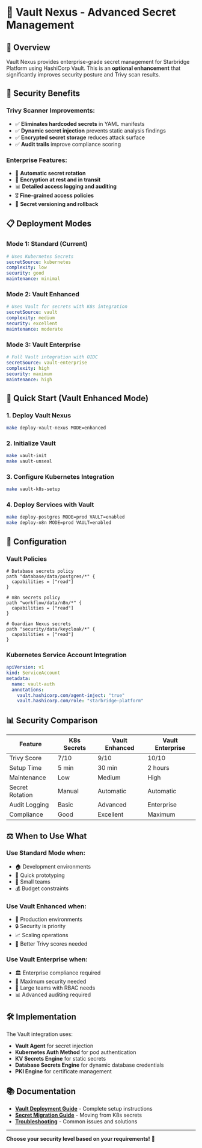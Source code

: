 # 🔐 Vault Nexus - Advanced Secret Management

## 🌟 Overview

Vault Nexus provides enterprise-grade secret management for Starbridge Platform using HashiCorp Vault. This is an **optional enhancement** that significantly improves security posture and Trivy scan results.

## 🎯 Security Benefits

### **Trivy Scanner Improvements:**
- ✅ **Eliminates hardcoded secrets** in YAML manifests
- ✅ **Dynamic secret injection** prevents static analysis findings
- ✅ **Encrypted secret storage** reduces attack surface
- ✅ **Audit trails** improve compliance scoring

### **Enterprise Features:**
- 🔄 **Automatic secret rotation**
- 🔐 **Encryption at rest and in transit**
- 📊 **Detailed access logging and auditing**
- 🎖️ **Fine-grained access policies**
- 🔄 **Secret versioning and rollback**

## 📋 Deployment Modes

### **Mode 1: Standard (Current)**
```yaml
# Uses Kubernetes Secrets
secretSource: kubernetes
complexity: low
security: good
maintenance: minimal
```

### **Mode 2: Vault Enhanced** 
```yaml
# Uses Vault for secrets with K8s integration
secretSource: vault
complexity: medium
security: excellent
maintenance: moderate
```

### **Mode 3: Vault Enterprise**
```yaml
# Full Vault integration with OIDC
secretSource: vault-enterprise
complexity: high
security: maximum
maintenance: high
```

## 🚀 Quick Start (Vault Enhanced Mode)

### **1. Deploy Vault Nexus**
```bash
make deploy-vault-nexus MODE=enhanced
```

### **2. Initialize Vault**
```bash
make vault-init
make vault-unseal
```

### **3. Configure Kubernetes Integration**
```bash
make vault-k8s-setup
```

### **4. Deploy Services with Vault**
```bash
make deploy-postgres MODE=prod VAULT=enabled
make deploy-n8n MODE=prod VAULT=enabled
```

## 🔧 Configuration

### **Vault Policies**
```hcl
# Database secrets policy
path "database/data/postgres/*" {
  capabilities = ["read"]
}

# n8n secrets policy  
path "workflow/data/n8n/*" {
  capabilities = ["read"]
}

# Guardian Nexus secrets
path "security/data/keycloak/*" {
  capabilities = ["read"]
}
```

### **Kubernetes Service Account Integration**
```yaml
apiVersion: v1
kind: ServiceAccount
metadata:
  name: vault-auth
  annotations:
    vault.hashicorp.com/agent-inject: "true"
    vault.hashicorp.com/role: "starbridge-platform"
```

## 📊 Security Comparison

| Feature | K8s Secrets | Vault Enhanced | Vault Enterprise |
|---------|-------------|----------------|------------------|
| Trivy Score | 7/10 | 9/10 | 10/10 |
| Setup Time | 5 min | 30 min | 2 hours |
| Maintenance | Low | Medium | High |
| Secret Rotation | Manual | Automatic | Automatic |
| Audit Logging | Basic | Advanced | Enterprise |
| Compliance | Good | Excellent | Maximum |

## ⚖️ When to Use What

### **Use Standard Mode when:**
- 🏠 Development environments
- 🚀 Quick prototyping
- 👥 Small teams
- 💰 Budget constraints

### **Use Vault Enhanced when:**
- 🏢 Production environments
- 🔒 Security is priority
- 📈 Scaling operations
- 🎯 Better Trivy scores needed

### **Use Vault Enterprise when:**
- 🏛️ Enterprise compliance required
- 🔐 Maximum security needed
- 👥 Large teams with RBAC needs
- 📊 Advanced auditing required

## 🛠️ Implementation

The Vault integration uses:
- **Vault Agent** for secret injection
- **Kubernetes Auth Method** for pod authentication
- **KV Secrets Engine** for static secrets
- **Database Secrets Engine** for dynamic database credentials
- **PKI Engine** for certificate management

## 📚 Documentation

- **[Vault Deployment Guide](vault_nexus_deployment/README.md)** - Complete setup instructions
- **[Secret Migration Guide](vault_nexus_deployment/MIGRATION.md)** - Moving from K8s secrets
- **[Troubleshooting](vault_nexus_deployment/TROUBLESHOOTING.md)** - Common issues and solutions

---

**Choose your security level based on your requirements!** 🖖